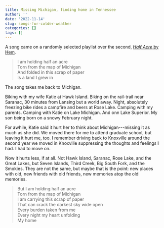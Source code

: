 ```yaml
---
title: Missing Michigan, finding home in Tennessee
author: ''
date: '2022-11-14'
slug: songs-for-colder-weather
categories: []
tags: []
---
```


A song came on a randomly selected playlist over the second, [*Half Acre* by Hem](https://www.youtube.com/watch?v=7Sq5Bvvx5nc). 

> I am holding half an acre  
> Torn from the map of Michigan  
> And folded in this scrap of paper  
> Is a land I grew in  

The song takes me back to Michigan. 

Biking with my wife Katie at Hawk Island. Biking on the rail-trail near Saranac, 30 minutes from Lansing but a world away. Night, absolutely freezing bike rides a campfire and beers at Rose Lake. Camping with my parents. Camping with Katie on Lake Michigan. And onn Lake Superior. My son being born on a snowy February night. 

For awhile, Katie said it hurt her to think about Michigan---missing it as much as she did. We moved there for me to attend graduate school, but leaving it hurt me, too. I remember driving back to Knoxville around the second year we moved in Knoxville suppressing the thoughts and feelings I had. I had to move on. 

Now it hurts less, if at all. Not Hawk Island, Saranac, Rose Lake, and the Great Lakes, but Seven Islands, Third Creek, Big South Fork, and the Smokies. They are not the same, but maybe that is the point: new places with old, new friends with old friends, new memories atop the old memories.

> But I am holding half an acre  
> Torn from the map of Michigan  
> I am carrying this scrap of paper  
> That can crack the darkest sky wide open  
> Every burden taken from me  
> Every night my heart unfolding  
> My home  
